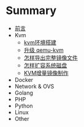 # Summary

* [前言](README.md)
* Kvm
    * [kvm环境搭建](kvm/kvm环境搭建.md)
    * [升级 qemu-kvm](kvm/升级qemu-kvm.md)
    * [怎样导出完整镜像文件](kvm/怎样导出完整镜像文件.md)
    * [怎样扩容系统磁盘](kvm/怎样扩容系统磁盘.md)
    * [KVM增量镜像制作](kvm/KVM增量镜像制作.md)
* Docker
* Network & OVS
* Golang
* PHP
* Python
* Linux
* Other


